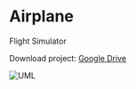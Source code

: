 # Airplane
Flight Simulator

Download project: [Google Drive](https://drive.google.com/file/d/1xqQ2F7WAGmFlyjmsxD8rrlKXsWXqhg7I/view?usp=sharing "Google Drive")

![UML](https://github.com/mat-os/Airplane/blob/master/Assets/UML.png"UML")
